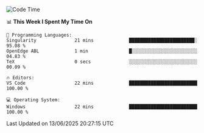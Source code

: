 
<!--START_SECTION:waka-->
![Code Time](http://img.shields.io/badge/Code%20Time-766%20hrs%2014%20mins-blue)

📊 **This Week I Spent My Time On** 

```text
💬 Programming Languages: 
Singularity              21 mins             ████████████████████████░   95.08 % 
OpenEdge ABL             1 min               █░░░░░░░░░░░░░░░░░░░░░░░░   04.83 % 
TeX                      0 secs              ░░░░░░░░░░░░░░░░░░░░░░░░░   00.09 % 

🔥 Editors: 
VS Code                  22 mins             █████████████████████████   100.00 % 

💻 Operating System: 
Windows                  22 mins             █████████████████████████   100.00 % 
```


 Last Updated on 13/06/2025 20:27:15 UTC
<!--END_SECTION:waka-->
